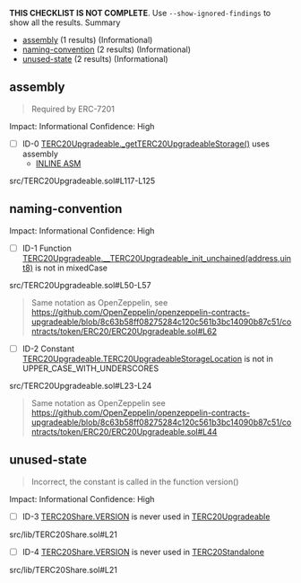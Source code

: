 **THIS CHECKLIST IS NOT COMPLETE**. Use `--show-ignored-findings` to show all the results.
Summary
 - [assembly](#assembly) (1 results) (Informational)
 - [naming-convention](#naming-convention) (2 results) (Informational)
 - [unused-state](#unused-state) (2 results) (Informational)
## assembly

> Required by ERC-7201

Impact: Informational
Confidence: High
 - [ ] ID-0
	[TERC20Upgradeable._getTERC20UpgradeableStorage()](src/TERC20Upgradeable.sol#L117-L125) uses assembly
	- [INLINE ASM](src/TERC20Upgradeable.sol#L122-L124)

src/TERC20Upgradeable.sol#L117-L125


## naming-convention
Impact: Informational
Confidence: High
 - [ ] ID-1
Function [TERC20Upgradeable.__TERC20Upgradeable_init_unchained(address,uint8)](src/TERC20Upgradeable.sol#L50-L57) is not in mixedCase

src/TERC20Upgradeable.sol#L50-L57

> Same notation as OpenZeppelin, see https://github.com/OpenZeppelin/openzeppelin-contracts-upgradeable/blob/8c63b58ff08275284c120c561b3bc14090b87c51/contracts/token/ERC20/ERC20Upgradeable.sol#L62


 - [ ] ID-2
Constant [TERC20Upgradeable.TERC20UpgradeableStorageLocation](src/TERC20Upgradeable.sol#L23-L24) is not in UPPER_CASE_WITH_UNDERSCORES

src/TERC20Upgradeable.sol#L23-L24

> Same notation as OpenZeppelin see https://github.com/OpenZeppelin/openzeppelin-contracts-upgradeable/blob/8c63b58ff08275284c120c561b3bc14090b87c51/contracts/token/ERC20/ERC20Upgradeable.sol#L44

## unused-state

> Incorrect, the constant is called in the function version()

Impact: Informational
Confidence: High
 - [ ] ID-3
[TERC20Share.VERSION](src/lib/TERC20Share.sol#L21) is never used in [TERC20Upgradeable](src/TERC20Upgradeable.sol#L13-L126)

src/lib/TERC20Share.sol#L21


 - [ ] ID-4
[TERC20Share.VERSION](src/lib/TERC20Share.sol#L21) is never used in [TERC20Standalone](src/TERC20Standalone.sol#L12-L75)

src/lib/TERC20Share.sol#L21

